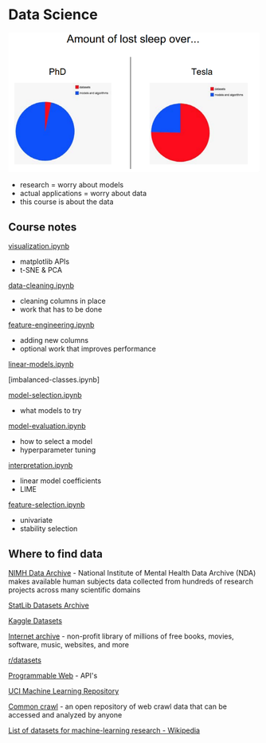 # Data Science

![](assets/karpathy.png)

- research = worry about models
- actual applications = worry about data
- this course is about the data

## Course notes

[visualization.ipynb](https://github.com/ADGEfficiency/teaching-monolith/blob/master/data-science/visualization.ipynb)
- matplotlib APIs
- t-SNE & PCA

[data-cleaning.ipynb](https://github.com/ADGEfficiency/teaching-monolith/blob/master/data-science/data-cleaning.ipynb)
- cleaning columns in place
- work that has to be done

[feature-engineering.ipynb](https://github.com/ADGEfficiency/teaching-monolith/blob/master/data-science/feature-engineering.ipynb)
- adding new columns
- optional work that improves performance

[linear-models.ipynb](https://github.com/ADGEfficiency/teaching-monolith/blob/master/data-science/linear-models.ipynb)

[imbalanced-classes.ipynb]

[model-selection.ipynb](https://github.com/ADGEfficiency/teaching-monolith/blob/master/data-science/model-selection.ipynb)
- what models to try

[model-evaluation.ipynb](https://github.com/ADGEfficiency/teaching-monolith/blob/master/data-science/model-evaluation.ipynb)
- how to select a model
- hyperparameter tuning

[interpretation.ipynb](https://github.com/ADGEfficiency/teaching-monolith/blob/master/data-science/interpretation.ipynb)
- linear model coefficients
- LIME

[feature-selection.ipynb](https://github.com/ADGEfficiency/teaching-monolith/blob/master/data-science/feature-selection.ipynb)
- univariate
- stability selection

## Where to find data

[NIMH Data Archive](https://nda.nih.gov/) - National Institute of Mental Health Data Archive (NDA) makes available human subjects data collected from hundreds of research projects across many scientific domains

[StatLib Datasets Archive](http://lib.stat.cmu.edu/datasets/)

[Kaggle Datasets](https://www.kaggle.com/datasets)

[Internet archive](https://archive.org/) - non-profit library of millions of free books, movies, software, music, websites, and more

[r/datasets](https://www.reddit.com/r/datasets/)

[Programmable Web](https://www.programmableweb.com) - API's

[UCI Machine Learning Repository](https://archive.ics.uci.edu/ml/index.php)

[Common crawl](https://commoncrawl.org/) - an open repository of web crawl data that can be accessed and analyzed by anyone

[List of datasets for machine-learning research - Wikipedia](https://en.wikipedia.org/wiki/List_of_datasets_for_machine-learning_research)
